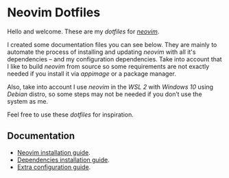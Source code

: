 # Neovim Dotfiles

Hello and welcome. These are my *dotfiles* for [*neovim*](https://neovim.io/).

I created some documentation files you can see below. They are mainly to automate the process of installing and updating *neovim* with all it's dependencies – and my configuration dependencies. Take into account that I like to build *neovim* from source so some requirements are not exactly needed if you install it via *appimage* or a package manager.

Also, take into account I use *neovim* in the *WSL 2* with *Windows 10* using _Debian_ distro, so some steps may not be needed if you don’t use the system as me.

Feel free to use these *dotfiles* for inspiration.

## Documentation

- [Neovim installation guide](doc/neovim-installation-guide.md).
- [Dependencies installation guide](doc/dependencies-installation-guide.md).
- [Extra configuration guide](doc/extra-configuration-guide.md).
